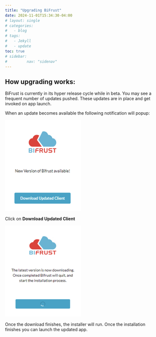 ```yaml
---
title: "Upgrading BiFrust"
date: 2024-11-01T15:34:30-04:00
# layout: single
# categories:
#   - blog
# tags:
#   - Jekyll
#   - update
toc: true
# sidebar:
#         nav: "sidenav"
---
```




## How upgrading works:
BiFrust is currently in its hyper release cycle while in beta. You may see a frequent number of updates pushed. These updates are in place and get invoked on app launch.


When an update becomes available the following notification will popup:

<img src="/assets/images/appUpdateAvailable.png" alt="Unblock Installer" width="250" height="300"/>

Click on **Download Updated Client**

<img src="/assets/images/appUpdate.png" alt="Unblock Installer" width="250" height="300"/>

Once the download finishes, the installer will run. Once the installation finishes you can launch the updated app.

